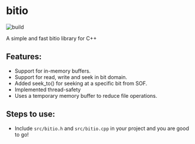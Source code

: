 # bitio

![build](https://github.com/supercmmetry/bitio/workflows/build/badge.svg)

A simple and fast bitio library for C++

## Features:

- Support for in-memory buffers.
- Support for read, write and seek in bit domain.
- Added seek_to() for seeking at a specific bit from SOF.
- Implemented thread-safety
- Uses a temporary memory buffer to reduce file operations.

## Steps to use:

- Include `src/bitio.h` and `src/bitio.cpp` in your project and you are good to go!
